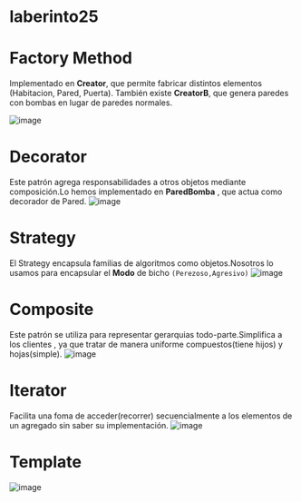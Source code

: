 # laberinto25

# Factory Method

Implementado en **Creator**, que permite fabricar distintos elementos (Habitacion, Pared, Puerta). También existe **CreatorB**, que genera paredes con bombas en lugar de paredes normales.


![image](https://github.com/user-attachments/assets/f3a531ce-c34f-4f00-a6fe-9f9aeb8a9e46)

# Decorator 
Este patrón agrega responsabilidades a otros objetos mediante composición.Lo hemos implementado en **ParedBomba** , que actua como decorador de Pared.
![image](https://github.com/user-attachments/assets/e3354f42-7338-4f74-b849-0ce264676c9f)



# Strategy 
El Strategy encapsula familias de algoritmos como objetos.Nosotros lo usamos para encapsular el **Modo** de bicho `(Perezoso,Agresivo)`
![image](https://github.com/user-attachments/assets/a3bd80fe-b2e9-49bb-b7c2-06285bf76646)


# Composite
Este patrón se utiliza para representar gerarquias todo-parte.Simplifica a los clientes , ya que tratar de manera uniforme compuestos(tiene hijos) y hojas(simple).
![image](https://github.com/user-attachments/assets/c1a710af-e5aa-4868-9668-cfb959bd72ff)


# Iterator 
Facilita una foma de acceder(recorrer) secuencialmente a los elementos de un agregado sin saber su implementación.
![image](https://github.com/user-attachments/assets/27fa8e48-7513-42d1-a4f2-bb83e243356d)

# Template 

![image](https://github.com/user-attachments/assets/d0785475-04a3-48ab-b24a-80f971efd2e8)



